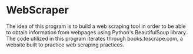 # WebScraper

The idea of this program is to build a web scraping tool in order to be able to obtain information from webpages using Python's BeautifulSoup library.
The code utilized in this program iterates through books.toscrape.com, a website built to practice web scraping practices.
